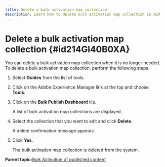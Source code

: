 ```yaml
---
title: Delete a bulk activation map collection
description: Learn how to delete bulk activation map collection in AEM Guides.
---
```

# Delete a bulk activation map collection {#id214GI40B0XA}

You can delete a bulk activation map collection when it is no longer needed. To delete a bulk activation map collection, perform the following steps:

1.  Select **Guides** from the list of tools.

1.  Click on the Adobe Experience Manager link at the top and choose **Tools**.

1.  Click on the **Bulk Publish Dashboard** tile.

    A list of bulk activation map collections are displayed.

1.  Select the collection that you want to edit and click **Delete**.

    A delete confirmation message appears.

1.  Click **Yes**.

    The bulk activation map collection is deleted from the system.


**Parent topic:**[Bulk Activation of published content](conf-bulk-activation.md)
